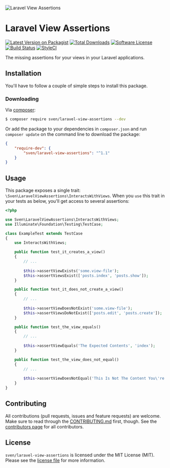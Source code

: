 ![Laravel View Assertions](https://user-images.githubusercontent.com/11269635/115122193-f2b8e580-9fb6-11eb-9604-eb8ba59cc445.jpg)

# Laravel View Assertions

[![Latest Version on Packagist][ico-version]][link-packagist]
[![Total Downloads][ico-downloads]][link-downloads]
[![Software License][ico-license]](LICENSE.md)
[![Build Status][ico-build]][link-build]
[![StyleCI][ico-styleci]][link-styleci]

The missing assertions for your views in your Laravel applications.

## Installation
You'll have to follow a couple of simple steps to install this package.

### Downloading
Via [composer](http://getcomposer.org):

```bash
$ composer require sven/laravel-view-assertions --dev
```

Or add the package to your dependencies in `composer.json` and run
`composer update` on the command line to download the package:

```json
{
    "require-dev": {
        "sven/laravel-view-assertions": "^1.1"
    }
}
```

## Usage
This package exposes a single trait: `\Sven\LaravelViewAssertions\InteractsWithViews`.
When you `use` this trait in your tests as below, you'll get access to several assertions:

```php
<?php

use Sven\LaravelViewAssertions\InteractsWithViews;
use Illuminate\Foundation\Testing\TestCase;

class ExampleTest extends TestCase
{
    use InteractsWithViews;

    public function test_it_creates_a_view()
    {
        // ...
        
        $this->assertViewExists('some.view-file');
        $this->assertViewsExist(['posts.index', 'posts.show']);
    }

    public function test_it_does_not_create_a_view()
    {
        // ...
        
        $this->assertViewDoesNotExist('some.view-file');
        $this->assertViewsDoNotExist(['posts.edit', 'posts.create']);
    }

    public function test_the_view_equals()
    {
        // ...
        
        $this->assertViewEquals('The Expected Contents', 'index');
    }

    public function test_the_view_does_not_equal()
    {
        // ...
        
        $this->assertViewDoesNotEqual('This Is Not The Content You\'re Looking For', 'index');
    }
}
```

## Contributing
All contributions (pull requests, issues and feature requests) are
welcome. Make sure to read through the [CONTRIBUTING.md](CONTRIBUTING.md) first,
though. See the [contributors page](../../graphs/contributors) for all contributors.

## License
`sven/laravel-view-assertions` is licensed under the MIT License (MIT). Please see the
[license file](LICENSE.md) for more information.

[ico-version]: https://img.shields.io/packagist/v/sven/laravel-view-assertions.svg?style=flat-square
[ico-license]: https://img.shields.io/badge/license-MIT-green.svg?style=flat-square
[ico-downloads]: https://img.shields.io/packagist/dt/sven/laravel-view-assertions.svg?style=flat-square
[ico-build]: https://img.shields.io/github/workflow/status/svenluijten/laravel-view-assertions/Tests?style=flat-square
[ico-styleci]: https://styleci.io/repos/358929420/shield

[link-packagist]: https://packagist.org/packages/sven/laravel-view-assertions
[link-downloads]: https://packagist.org/packages/sven/laravel-view-assertions
[link-build]: https://github.com/svenluijten/laravel-view-assertions/actions/workflows/run-tests.yml
[link-styleci]: https://styleci.io/repos/358929420
